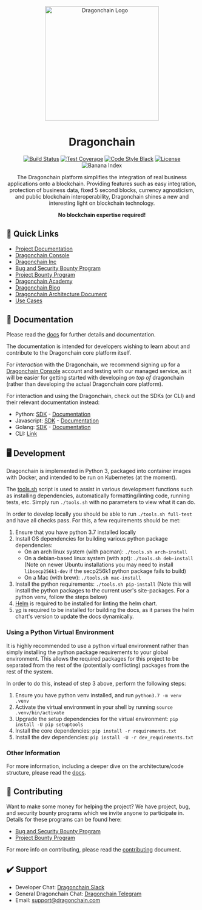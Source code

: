 <div align="center">
<img width=300px height=300px src="https://dragonchain-assets.s3.amazonaws.com/jojo.png" alt="Dragonchain Logo">

# Dragonchain

[![Build Status](https://img.shields.io/travis/dragonchain/dragonchain)](https://travis-ci.org/dragonchain/dragonchain)
[![Test Coverage](https://img.shields.io/codeclimate/coverage/dragonchain/dragonchain)](https://codeclimate.com/github/dragonchain/dragonchain/test_coverage)
[![Code Style Black](https://img.shields.io/badge/code%20style-black-000000.svg)](https://github.com/python/black)
[![License](https://img.shields.io/badge/license-Apache%202.0-informational.svg)](https://github.com/dragonchain/dragonchain/blob/master/LICENSE)
![Banana Index](https://img.shields.io/endpoint.svg?url=https%3A%2F%2Fdragonchain-core-docs.dragonchain.com%2Fbanana-shield.json)

The Dragonchain platform simplifies the integration of real business applications onto a blockchain.
Providing features such as easy integration, protection of business data, fixed 5 second blocks, currency agnosticism,
and public blockchain interoperability, Dragonchain shines a new and interesting light on blockchain technology.

**No blockchain expertise required!**

</div>

## 🔗 Quick Links

- [Project Documentation](https://dragonchain-core-docs.dragonchain.com/latest/)
- [Dragonchain Console](https://console.dragonchain.com/)
- [Dragonchain Inc](https://dragonchain.com/)
- [Bug and Security Bounty Program](https://dragonchain.com/bug-and-security-bounty)
- [Project Bounty Program](https://dragonchain.com/strategic-projects-bounty)
- [Dragonchain Academy](https://academy.dragonchain.org/)
- [Dragonchain Blog](https://dragonchain.com/blog)
- [Dragonchain Architecture Document](https://dragonchain.com/assets/Dragonchain-Architecture.pdf)
- [Use Cases](https://dragonchain.com/blockchain-use-cases)

## 📝 Documentation

Please read the [docs](https://dragonchain-core-docs.dragonchain.com/latest/) for further details and documentation.

The documentation is intended for developers wishing to learn about and contribute to the Dragonchain core platform itself.

For _interaction_ with the Dragonchain, we recommend signing up for a [Dragonchain Console](https://console.dragonchain.com)
account and testing with our managed service, as it will be easier for getting started with developing _on top of_ dragonchain
(rather than developing the actual Dragonchain core platform).

For interaction and using the Dragonchain, check out the SDKs (or CLI) and their relevant documentation instead:

- Python: [SDK](https://pypi.org/project/dragonchain-sdk/) - [Documentation](https://python-sdk-docs.dragonchain.com/latest/)
- Javascript: [SDK](https://www.npmjs.com/package/dragonchain-sdk) - [Documentation](https://node-sdk-docs.dragonchain.com/latest/)
- Golang: [SDK](https://github.com/dragonchain/dragonchain-sdk-go) - [Documentation](https://godoc.org/github.com/dragonchain/dragonchain-sdk-go)
- CLI: [Link](https://www.npmjs.com/package/dctl)

## 🖥️ Development

Dragonchain is implemented in Python 3, packaged into container images with Docker, and intended to be run on Kubernetes (at the moment).

The [tools.sh](/tools.sh) script is used to assist in various development functions such as installing dependencies,
automatically formatting/linting code, running tests, etc. Simply run `./tools.sh` with no parameters to view what it
can do.

In order to develop locally you should be able to run `./tools.sh full-test` and have all checks pass. For this, a few requirements should be met:

1. Ensure that you have python 3.7 installed locally
1. Install OS dependencies for building various python package dependencies:
   - On an arch linux system (with pacman): `./tools.sh arch-install`
   - On a debian-based linux system (with apt): `./tools.sh deb-install` (Note on newer Ubuntu installations
     you may need to install `libsecp256k1-dev` if the secp256k1 python package fails to build)
   - On a Mac (with brew): `./tools.sh mac-install`
1. Install the python requirements: `./tools.sh pip-install`
   (Note this will install the python packages to the current user's site-packages.
   For a python venv, follow the steps below)
1. [Helm](https://helm.sh/) is required to be installed for linting the helm chart.
1. [yq](https://github.com/mikefarah/yq) is required to be installed for building the docs, as it parses the helm chart's version to update the docs dynamically.

### Using a Python Virtual Environment

It is highly recommended to use a python virtual environment rather than simply installing the python
package requirements to your global environment. This allows the required packages for this project
to be separated from the rest of the (potentially conflicting) packages from the rest of the system.

In order to do this, instead of step 3 above, perform the following steps:

1. Ensure you have python venv installed, and run `python3.7 -m venv .venv`
1. Activate the virtual environment in your shell by running `source .venv/bin/activate`
1. Upgrade the setup dependencies for the virtual environment: `pip install -U pip setuptools`
1. Install the core dependencies: `pip install -r requirements.txt`
1. Install the dev dependencies: `pip install -U -r dev_requirements.txt`

### Other Information

For more information, including a deeper dive on the architecture/code structure, please read the [docs](https://dragonchain-core-docs.dragonchain.com/latest/).

## 🚀 Contributing

Want to make some money for helping the project?
We have project, bug, and security bounty programs which we invite anyone to participate in.
Details for these programs can be found here:

- [Bug and Security Bounty Program](https://dragonchain.com/bug-and-security-bounty)
- [Project Bounty Program](https://dragonchain.com/strategic-projects-bounty)

For more info on contributing, please read the [contributing](/CONTRIBUTING.md) document.

## ✔️ Support

- Developer Chat: [Dragonchain Slack](https://forms.gle/ec7sACnfnpLCv6tXA)
- General Dragonchain Chat: [Dragonchain Telegram](https://t.me/dragontalk)
- Email: support@dragonchain.com
